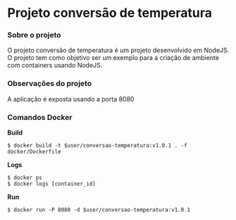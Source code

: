 # Projeto conversão de temperatura

### Sobre o projeto
O projeto conversão de temperatura é um projeto desenvolvido em NodeJS. O projeto tem como objetivo ser um exemplo para a criação de ambiente com containers usando NodeJS.

### Observações do projeto
A aplicação é exposta usando a porta 8080

### Comandos Docker
**Build**
```
$ docker build -t $user/conversao-temperatura:v1.0.1 . -f docker/Dockerfile
```
**Logs**
```
$ docker ps
$ docker logs [container_id]
```
**Run**
```
$ docker run -P 8080 -d $user/conversao-temperatura:v1.0.1
```